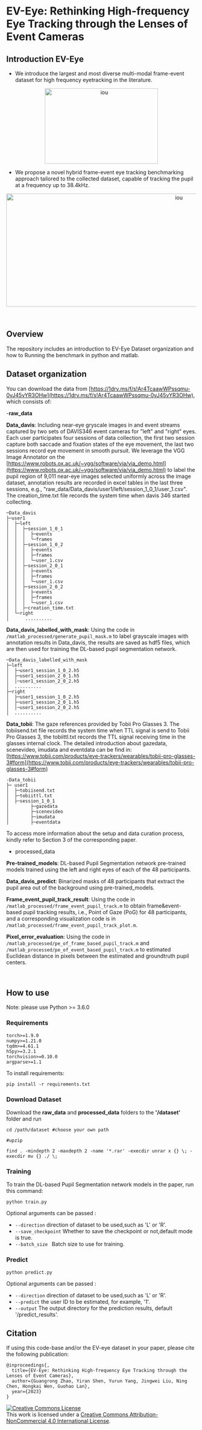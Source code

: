 # EV-Eye: Rethinking High-frequency Eye Tracking through the Lenses of Event Cameras

## Introduction EV-Eye
- We introduce the largest and most diverse multi-modal frame-event dataset for high frequency eyetracking in the literature. 

<div align=center style="display:flex;">
  <img src="pictures/samples.png" alt="iou" style="flex:1;" width="300" height="200">
</div>

- We propose a novel hybrid frame-event eye tracking benchmarking approach tailored to the collected dataset, capable of tracking the pupil at a frequency up to 38.4kHz. 
<div align=center style="display:flex;">
 <img src="pictures/main.jpg" alt="iou" style="flex:1;" width="900" height="300" >
</div>

[//]: # (![summary]&#40;pictures/samples.png&#41;)
[//]: # ()
[//]: # (![summary]&#40;pictures/main.jpg&#41;)
<br/>


## Overview
The repository includes an introduction to EV-Eye Dataset organization and how to Running the benchmark in python and matlab.
<!-- ## A quick Youtube demo for introduction
[![IMAGE_ALT](pictures/EV.png)](https://youtu.be/Yi03mFAyslU)
 -->

## Dataset organization

You can download the data from [https://1drv.ms/f/s!Ar4TcaawWPssqmu-0vJ45vYR3OHw](https://1drv.ms/f/s!Ar4TcaawWPssqmu-0vJ45vYR3OHw), which consists of:

-**raw_data**

**Data_davis**: Including near-eye gryscale images in and event streams captured by two sets of DAVIS346 event cameras for "left" and "right" eyes.
Each user participates four sessions of data collection, the first two session capture both saccade and fixation states of the eye movement, the last two sessions record eye movement in smooth pursuit. 
We leverage the VGG Image Annotator on the [https://www.robots.ox.ac.uk/~vgg/software/via/via_demo.html](https://www.robots.ox.ac.uk/~vgg/software/via/via_demo.html) to label the pupil region of 9,011 near-eye images selected uniformly across the image dataset, annotation results are recorded in excel tables in the last three sessions, e.g., "raw_data/Data_davis/user1/left/session_1_0_1/user_1.csv". The creation_time.txt file records the system time when davis 346 started collecting.
  ```
  ─Data_davis
  ├─user1
  │  ├─left
  │  │  ├─session_1_0_1
  │  │  │  ├─events
  │  │  │  └─frames
  │  │  ├─session_1_0_2
  │  │  │  ├─events
  │  │  │  ├─frames
  │  │  │  └─user_1.csv
  │  │  ├─session_2_0_1
  │  │  │  ├─events
  │  │  │  ├─frames
  │  │  │  └─user_1.csv
  │  │  ├─session_2_0_2
  │  │  │  ├─events
  │  │  │  ├─frames
  │  │  │  └─user_1.csv
  │  │  ├─creation_time.txt
  │  └─right
  │      ..........
  ```
**Data_davis_labelled_with_mask**: Using the code in ``/matlab_processed/generate_pupil_mask.m`` to label grayscale images with annotation results in Data_davis, the results are saved as hdf5 files, which are then used for training the DL-based pupil segmentation network.
  ```
  ─Data_davis_labelled_with_mask
  ├─left
  │  ├─user1_session_1_0_2.h5
  │  ├─user1_session_2_0_1.h5
  │  │─user1_session_2_0_2.h5
  │  ..........
  ├─right
  │  ├─user1_session_1_0_2.h5
  │  ├─user1_session_2_0_1.h5
  │  │─user1_session_2_0_2.h5
  │  ..........
  ```


**Data_tobii**: The gaze references provided by Tobii Pro Glasses 3. The tobiisend.txt file records the system time when TTL signal is send to Tobii Pro Glasses 3, the tobiittl.txt records
the TTL signal receiving time in the glasses internal clock. The detailed introduction about gazedata, scenevideo, imudata and eventdata can be find in: [https://www.tobii.com/products/eye-trackers/wearables/tobii-pro-glasses-3#form](https://www.tobii.com/products/eye-trackers/wearables/tobii-pro-glasses-3#form) 
  ```
  -Data_tobii
  ├─ user1 
  │  ├─tobiisend.txt
  │  ├─tobiittl.txt
  │  ├─session_1_0_1
  │        ├─gazedata
  │        ├─scenevideo
  │        ├─imudata
  │        ├─eventdata
  ```

To access more information about the setup and data curation process, kindly refer to Section 3 of the corresponding paper.


- processed_data  

**Pre-trained_models**: DL-based Pupil Segmentation network pre-trained models trained using the left and right eyes of each of the 48 participants.

**Data_davis_predict**: Binarized masks of 48 participants that extract the pupil area out of the background using pre-trained_models.

**Frame_event_pupil_track_result**: Using the code in ``/matlab_processed/frame_event_pupil_track.m`` to obtain frame&event-based pupil tracking results, i.e., Point of Gaze (PoG) for 48 participants, and a corresponding visualization code is in ``/matlab_processed/frame_event_pupil_track_plot.m``. 

**Pixel_error_evaluation**:  Using the code in ``/matlab_processed/pe_of_frame_based_pupil_track.m`` and ``/matlab_processed/pe_of_event_based_pupil_track.m`` to estimated Euclidean distance in pixels between the estimated and groundtruth pupil centers.
 
<br/>


## How to use

Note: please use Python >= 3.6.0
### Requirements

```
torch>=1.9.0
numpy>=1.21.0
tqdm>=4.61.1
h5py>=3.2.1
torchvision>=0.10.0
argparse>=1.1
```

To install requirements:

```angular2html
pip install -r requirements.txt
```
### Download Dataset
Download the **raw_data** and **processed_data** folders to the **'/dataset'** folder and run 
```
cd /path/dataset #choose your own path

#upzip

find . -mindepth 2 -maxdepth 2 -name '*.rar' -execdir unrar x {} \; -execdir mv {} ./ \;
```

### Training

To train the DL-based Pupil Segmentation network models in the paper, run this command:

```
python train.py 
```

Optional arguments can be passed :
* `--direction` direction of dataset to be used,such as 'L' or 'R'.
* `--save_checkpoint` Whether to save the checkpoint or not,default mode is true.
* `--batch_size ` Batch size to use for training.

### Predict

```angular2html
python predict.py
```
Optional arguments can be passed :
* `--direction` direction of dataset to be used,such as 'L' or 'R'.
* `--predict` the user ID to be estimated, for example, '1'. 
* `--output` The output directory for the prediction results, default '/predict_results'.

[//]: # (## Results)

[//]: # (##### IoUs and F1 scores on frame-based pupil segmentation.)

[//]: # ()
[//]: # (<br/>)

[//]: # (<div style="display:flex;">)

[//]: # (  <img src="pictures/iou_new.png" alt="iou" style="flex:1;">)

[//]: # (  <img src="pictures/dice.png" alt="iou" style="flex:1;">)

[//]: # (</div>)

[//]: # ()
[//]: # ()
[//]: # (<br/>)

[//]: # ()
[//]: # (##### The pixel error of frame-based and event-based pupil tracking.)

[//]: # ()
[//]: # (<br/>)

[//]: # ()
[//]: # ()
[//]: # (![event]&#40;pictures/event_pixel.png&#41;)

[//]: # (![frame]&#40;pictures/frame_pixel.png&#41;)

[//]: # ()
[//]: # (<br/>)

[//]: # ()
[//]: # (##### DoDs of model-based method vs. ours with respect to the gaze references.)

[//]: # ()
[//]: # (<br/>)

[//]: # ()
[//]: # (<img src="pictures/distance.png" style="margin-left: 6px">)

## Citation

If using this code-base and/or the EV-eye dataset in your paper, please cite the following publication:

```
@inproceedings{,  
  title={EV-Eye: Rethinking High-frequency Eye Tracking through the Lenses of Event Cameras},  
  author={Guangrong Zhao, Yiran Shen, Yurun Yang, Jingwei Liu, Ning Chen, Hongkai Wen, Guohao Lan},  
  year={2023}  
} 
```

<a rel="license" href="http://creativecommons.org/licenses/by-nc/4.0/"><img alt="Creative Commons License" style="border-width:0" src="https://i.creativecommons.org/l/by-nc/4.0/88x31.png" /></a><br />
This work is licensed under a <a rel="license" href="http://creativecommons.org/licenses/by-nc/4.0/">Creative Commons
Attribution-NonCommercial 4.0 International License</a>.
